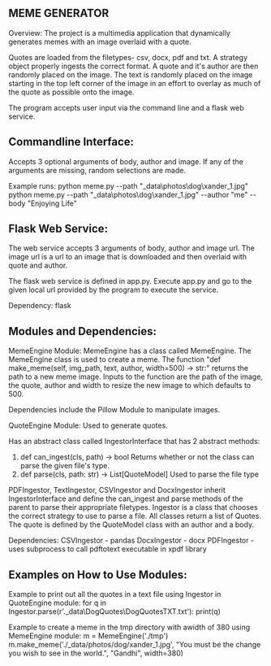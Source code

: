 MEME GENERATOR
--------------

Overview:
The project is a multimedia application that dynamically generates memes with an image overlaid with a quote.

Quotes are loaded from the filetypes- csv, docx, pdf and txt. A strategy object properly ingests the correct format. 
A quote and it's author are then randomly placed on the image. The text is randomly placed on the image starting
in the top left corner of the image in an effort to overlay as much of the quote as possible onto the image.

The program accepts user input via the command line and a flask web service.

Commandline Interface:
----------------------
Accepts 3 optional arguments of body, author and image. If any of the arguments are missing, random selections are 
made.

Example runs:
python meme.py --path "_data\photos\dog\xander_1.jpg" 
python meme.py --path "_data\photos\dog\xander_1.jpg" --author "me" --body "Enjoying Life"

Flask Web Service:
------------------
The web service accepts 3 arguments of body, author and image url. The image url is a url to an image that is
downloaded and then overlaid with quote and author.

The flask web service is defined in app.py. Execute app.py and go to the given local url provided by the program
to execute the service.

Dependency:
flask

Modules and Dependencies:
-------------------------

MemeEngine Module:
MemeEngine has a class called MemeEngine. The MemeEngine class is used to create a meme.
The function "def make_meme(self, img_path, text, author, width=500) -> str:" returns the path
to a new meme image. Inputs to the function are the path of the image, the quote, author and width to
resize the new image to which defaults to 500.

Dependencies include the Pillow Module to manipulate images. 

QuoteEngine Module:
Used to generate quotes.

Has an abstract class called IngestorInterface that has 2 abstract methods:
1) def can_ingest(cls, path) -> bool
Returns whether or not the class can parse the given file's type.
2) def parse(cls, path: str) -> List[QuoteModel]
Used to parse the file type

PDFIngestor, TextIngestor, CSVIngestor and DocxIngestor inherit IngestorInterface
and define the can_ingest and parse methods of the parent to parse their
appropriate filetypes. Ingestor is a class that chooses the correct strategy to use
to parse a file. All classes return a list of Quotes. The quote is defined by the QuoteModel 
class with an author and a body.

Dependencies:
CSVIngestor - pandas
DocxIngestor - docx
PDFIngestor - uses subprocess to call pdftotext executable in xpdf library

Examples on How to Use Modules:
-------------------------------

Example to print out all the quotes in a text file using Ingestor in QuoteEngine module:
for q in Ingestor.parse(r'.\_data\DogQuotes\DogQuotesTXT.txt'):
    print(q)

Example to create a meme in the tmp directory with awidth of 380 using MemeEngine module:
m = MemeEngine('./tmp')
m.make_meme('./_data/photos/dog/xander_1.jpg', "You must be the change you wish to see in the world.", "Gandhi", width=380)

